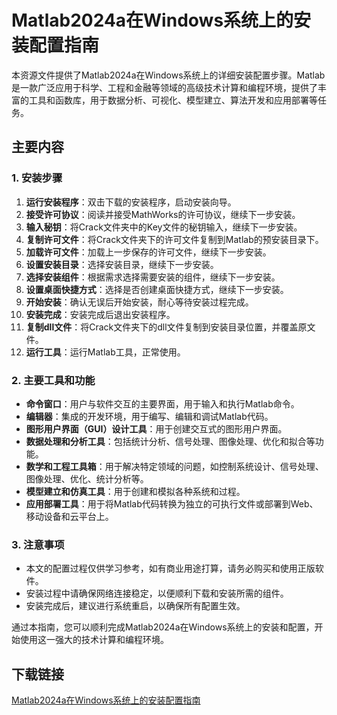 # Matlab2024a在Windows系统上的安装配置指南

本资源文件提供了Matlab2024a在Windows系统上的详细安装配置步骤。Matlab是一款广泛应用于科学、工程和金融等领域的高级技术计算和编程环境，提供了丰富的工具和函数库，用于数据分析、可视化、模型建立、算法开发和应用部署等任务。

## 主要内容

### 1. 安装步骤

1. **运行安装程序**：双击下载的安装程序，启动安装向导。
2. **接受许可协议**：阅读并接受MathWorks的许可协议，继续下一步安装。
3. **输入秘钥**：将Crack文件夹中的Key文件的秘钥输入，继续下一步安装。
4. **复制许可文件**：将Crack文件夹下的许可文件复制到Matlab的预安装目录下。
5. **加载许可文件**：加载上一步保存的许可文件，继续下一步安装。
6. **设置安装目录**：选择安装目录，继续下一步安装。
7. **选择安装组件**：根据需求选择需要安装的组件，继续下一步安装。
8. **设置桌面快捷方式**：选择是否创建桌面快捷方式，继续下一步安装。
9. **开始安装**：确认无误后开始安装，耐心等待安装过程完成。
10. **安装完成**：安装完成后退出安装程序。
11. **复制dll文件**：将Crack文件夹下的dll文件复制到安装目录位置，并覆盖原文件。
12. **运行工具**：运行Matlab工具，正常使用。

### 2. 主要工具和功能

- **命令窗口**：用户与软件交互的主要界面，用于输入和执行Matlab命令。
- **编辑器**：集成的开发环境，用于编写、编辑和调试Matlab代码。
- **图形用户界面（GUI）设计工具**：用于创建交互式的图形用户界面。
- **数据处理和分析工具**：包括统计分析、信号处理、图像处理、优化和拟合等功能。
- **数学和工程工具箱**：用于解决特定领域的问题，如控制系统设计、信号处理、图像处理、优化、统计分析等。
- **模型建立和仿真工具**：用于创建和模拟各种系统和过程。
- **应用部署工具**：用于将Matlab代码转换为独立的可执行文件或部署到Web、移动设备和云平台上。

### 3. 注意事项

- 本文的配置过程仅供学习参考，如有商业用途打算，请务必购买和使用正版软件。
- 安装过程中请确保网络连接稳定，以便顺利下载和安装所需的组件。
- 安装完成后，建议进行系统重启，以确保所有配置生效。

通过本指南，您可以顺利完成Matlab2024a在Windows系统上的安装和配置，开始使用这一强大的技术计算和编程环境。

## 下载链接

[Matlab2024a在Windows系统上的安装配置指南](https://pan.quark.cn/s/a658daee9d51)